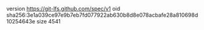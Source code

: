 version https://git-lfs.github.com/spec/v1
oid sha256:3e1a039ce97e9b7eb7fd077922ab630b8d8e078acbafe28a810698d10254643e
size 4541
